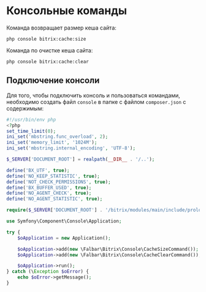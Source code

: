 # Консольные команды

Команда возвращает размер кеша сайта:

```
php console bitrix:cache:size
```

Команда по очистке кеша сайта:

```
php console bitrix:cache:clear
```

## Подключение консоли

Для того, чтобы подключить консоль и пользоваться командами, необходимо создать файл `console` в папке с файлом `composer.json` с содержимым:

```php
#!/usr/bin/env php
<?php
set_time_limit(0);
ini_set('mbstring.func_overload', 2);
ini_set('memory_limit', '1024M');
ini_set('mbstring.internal_encoding', 'UTF-8');

$_SERVER['DOCUMENT_ROOT'] = realpath(__DIR__ . '/..');

define('BX_UTF', true);
define('NO_KEEP_STATISTIC', true);
define('NOT_CHECK_PERMISSIONS', true);
define('BX_BUFFER_USED', true);
define('NO_AGENT_CHECK', true);
define('NO_AGENT_STATISTIC', true);

require($_SERVER['DOCUMENT_ROOT'] . '/bitrix/modules/main/include/prolog_before.php');

use Symfony\Component\Console\Application;

try {
    $oApplication = new Application();

    $oApplication->add(new \Falbar\Bitrix\Console\CacheSizeCommand());
    $oApplication->add(new \Falbar\Bitrix\Console\CacheClearCommand());

    $oApplication->run();
} catch (\Exception $oError) {
    echo $oError->getMessage();
}
```